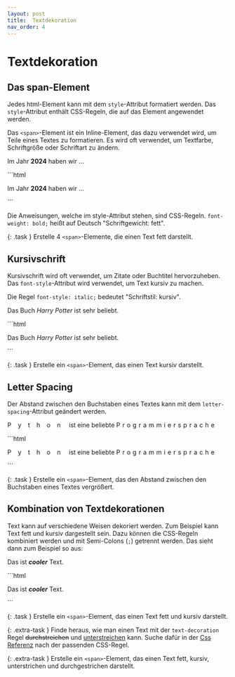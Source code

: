 ```yaml
---
layout: post
title:  Textdekoration
nav_order: 4
---
```


# Textdekoration

## Das span-Element

Jedes html-Element kann mit dem `style`-Attribut formatiert werden. Das `style`-Attribut enthält CSS-Regeln, die auf das Element angewendet werden.

Das `<span>`-Element ist ein Inline-Element, das dazu verwendet wird, um Teile eines Textes zu formatieren. Es wird oft verwendet, um Textfarbe, Schriftgröße oder Schriftart zu ändern.

<div class="code-example py-3">
<p>Im Jahr <span style="font-weight: bold;">2024</span> haben wir ...</p>
</div>
```html
<p>Im Jahr <span style="font-weight: bold;">2024</span> haben wir ...</p>
```

Die Anweisungen, welche im style-Attribut stehen, sind CSS-Regeln. `font-weight: bold;` heißt auf Deutsch "Schriftgewicht: fett".

{: .task }
Erstelle 4 `<span>`-Elemente, die einen Text fett darstellt.

## Kursivschrift

Kursivschrift wird oft verwendet, um Zitate oder Buchtitel hervorzuheben. Das `font-style`-Attribut wird verwendet, um Text kursiv zu machen.

Die Regel `font-style: italic;` bedeutet "Schriftstil: kursiv".

<div class="code-example py-3">
<p>Das Buch <span style="font-style: italic;">Harry Potter</span> ist sehr beliebt.</p>
</div>
```html
<p>Das Buch <span style="font-style: italic;">Harry Potter</span> ist sehr beliebt.</p>
```



{: .task }
Erstelle ein `<span>`-Element, das einen Text kursiv darstellt.

## Letter Spacing

Der Abstand zwischen den Buchstaben eines Textes kann mit dem `letter-spacing`-Attribut geändert werden.

<div class="code-example py-3">
<p><span style="letter-spacing: 15px;">Python</span> ist eine beliebte <span style="letter-spacing: 5px;">Programmiersprache</span></p>
</div>
```html
<p>
  <span style="letter-spacing: 15px;">Python</span> ist eine beliebte <span style="letter-spacing: 5px;">Programmiersprache</span>
</p>
```

{: .task }
Erstelle ein `<span>`-Element, das den Abstand zwischen den Buchstaben eines Textes vergrößert.

## Kombination von Textdekorationen

Text kann auf verschiedene Weisen dekoriert werden. Zum Beispiel kann Text fett und kursiv dargestellt sein. Dazu können die CSS-Regeln kombiniert werden und mit Semi-Colons (`;`) getrennt werden. Das sieht dann zum Beispiel so aus:

<div class="code-example py-3">
<p>Das ist <span style="font-style: italic; font-weight: bold;">cooler</span> Text.</p>
</div>
```html
<p>Das ist <span style="font-style: italic; font-weight: bold;">cooler</span> Text.</p>
```

{: .task }
Erstelle ein `<span>`-Element, das einen Text fett und kursiv darstellt.

{: .extra-task }
Finde heraus, wie man einen Text mit der `text-decoration` Regel <span style="text-decoration: line-through;">durchstreichen</span> und <span style="text-decoration: underline;">unterstreichen</span> kann. Suche dafür in der [Css Referenz](https://www.w3schools.com/cssref/index.php) nach der passenden CSS-Regel.

{: .extra-task }
Erstelle ein `<span>`-Element, das einen Text fett, kursiv, unterstrichen und durchgestrichen darstellt.